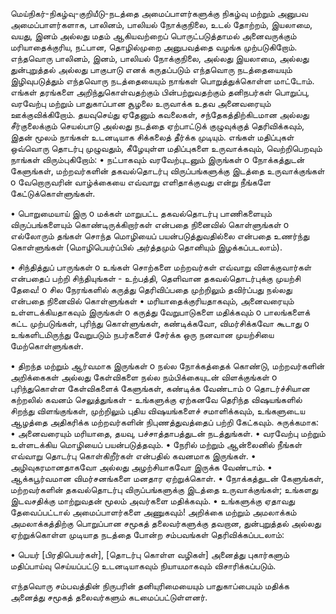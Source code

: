 மெய்நிகர்-நிகழ்வு-குறியீடு-நடத்தை
அமைப்பாளர்களுக்கு
நிகழ்வு மற்றும் அனுபவ அமைப்பாளர்களாக, பாலினம், பாலியல் நோக்குநிலை, உடல் தோற்றம், இயலாமை, வயது, இனம் அல்லது மதம் ஆகியவற்றைப் பொருட்படுத்தாமல் அனைவருக்கும் மரியாதைக்குரிய, நட்பான, தொழில்முறை அனுபவத்தை வழங்க முற்படுகிறோம். எந்தவொரு பாலினம், இனம், பாலியல் நோக்குநிலை, அல்லது இயலாமை, அல்லது துன்புறுத்தல் அல்லது பாகுபாடு எனக் கருதப்படும் எந்தவொரு நடத்தையையும் இழிவுபடுத்தும் எந்தவொரு நடத்தையையும் நாங்கள் பொறுத்துக்கொள்ள மாட்டோம். எங்கள் தரங்களை அறிந்துகொள்வதற்கும் பின்பற்றுவதற்கும் தனிநபர்கள் பொறுப்பு, வரவேற்பு மற்றும் பாதுகாப்பான சூழலை உருவாக்க உதவ அனைவரையும் ஊக்குவிக்கிறோம். தயவுசெய்து ஏதேனும் கவலைகள், சந்தேகத்திற்கிடமான அல்லது சீர்குலைக்கும் செயல்பாடு அல்லது நடத்தை ஏற்பாட்டுக் குழுவுக்குத் தெரிவிக்கவும், இதன் மூலம் நாங்கள் உடனடியாக சிக்கலைத் தீர்க்க முடியும்.
எங்கள் மதிப்புகள்
ஒவ்வொரு தொடர்பு முழுவதும், கீழேயுள்ள மதிப்புகளை உருவாக்கவும், வெற்றிபெறவும் நாங்கள் விரும்புகிறோம்:
•	நட்பாகவும் வரவேற்புடனும் இருங்கள்
o	நோக்கத்துடன் கேளுங்கள், மற்றவர்களின் தகவல்தொடர்பு விருப்பங்களுக்கு இடத்தை உருவாக்குங்கள்
o	வேறொருவரின் வாழ்க்கையை எவ்வாறு எளிதாக்குவது என்று நீங்களே கேட்டுக்கொள்ளுங்கள்.

•	பொறுமையாய் இரு
o	மக்கள் மாறுபட்ட தகவல்தொடர்பு பாணிகளையும் விருப்பங்களையும் கொண்டிருக்கிறார்கள் என்பதை நினைவில் கொள்ளுங்கள்
o	எல்லோரும் தங்கள் சொந்த மொழியைப் பயன்படுத்துவதில்லை என்பதை உணர்ந்து கொள்ளுங்கள் (மொழிபெயர்ப்பில் அர்த்தமும் தொனியும் இழக்கப்படலாம்).

•	சிந்தித்துப் பாருங்கள்
o	உங்கள் சொற்களை மற்றவர்கள் எவ்வாறு விளக்குவார்கள் என்பதைப் பற்றி சிந்தியுங்கள் - உற்பத்தி, தெளிவான தகவல்தொடர்புக்கு முயற்சி தேவை!
o	சில நேரங்களில் கருத்து தெரிவிப்பதை முற்றிலும் தவிர்ப்பது நல்லது என்பதை நினைவில் கொள்ளுங்கள்
•	மரியாதைக்குரியதாகவும், அனைவரையும் உள்ளடக்கியதாகவும் இருங்கள்
o	கருத்து வேறுபாடுகளை மதிக்கவும்
o	பாலங்களைக் கட்ட முற்படுங்கள், புரிந்து கொள்ளுங்கள், கண்டிக்கவோ, விமர்சிக்கவோ கூடாது
o	உங்களிடமிருந்து வேறுபடும் நபர்களைச் சேர்க்க ஒரு நனவான முயற்சியை மேற்கொள்ளுங்கள்.

•	திறந்த மற்றும் ஆர்வமாக இருங்கள்
o	நல்ல நோக்கத்தைக் கொண்டு, மற்றவர்களின் அறிக்கைகள் அல்லது கேள்விகளை நல்ல நம்பிக்கையுடன் விளக்குங்கள்
o	புரிந்துகொள்ள கேள்விகளைக் கேளுங்கள், கண்டிக்க வேண்டாம்
o	தொடர்ச்சியான கற்றலில் கவனம் செலுத்துங்கள் - உங்களுக்கு ஏற்கனவே தெரிந்த விஷயங்களில் சிறந்து விளங்குங்கள், முற்றிலும் புதிய விஷயங்களைச் சமாளிக்கவும், உங்களுடைய ஆழத்தை அதிகரிக்க மற்றவர்களின் நிபுணத்துவத்தைப் பற்றி கேட்கவும்.
சுருக்கமாக:
•	அனைவரையும் மரியாதை, தயவு, பச்சாத்தாபத்துடன் நடத்துங்கள்.
•	வரவேற்பு மற்றும் உள்ளடக்கிய மொழியைப் பயன்படுத்தவும்.
•	நேரில் மற்றும் ஆன்லைனில் நீங்கள் எவ்வாறு தொடர்பு கொள்கிறீர்கள் என்பதில் கவனமாக இருங்கள்.
•	அழிவுகரமானதாகவோ அல்லது அழற்சியாகவோ இருக்க வேண்டாம்.
•	ஆக்கபூர்வமான விமர்சனங்களை மனதார ஏற்றுக்கொள்.
•	நோக்கத்துடன் கேளுங்கள், மற்றவர்களின் தகவல்தொடர்பு விருப்பங்களுக்கு இடத்தை உருவாக்குங்கள்; உங்களது இடவசதிக்கு மாற்றுவதன் மூலம் அவர்களை மதிக்கவும்.
•	உங்களுக்கு ஏதாவது தேவைப்பட்டால் அமைப்பாளர்களை அணுகவும்!
அறிக்கை மற்றும் அமலாக்கம்
அமலாக்கத்திற்கு பொறுப்பான சமூகத் தலைவர்களுக்கு தவறான, துன்புறுத்தல் அல்லது ஏற்றுக்கொள்ள முடியாத நடத்தை போன்ற சம்பவங்கள் தெரிவிக்கப்படலாம்:

•	பெயர் [பிரதிபெயர்கள்], [தொடர்பு கொள்ள வழிகள்]
அனைத்து புகார்களும் மதிப்பாய்வு செய்யப்பட்டு உடனடியாகவும் நியாயமாகவும் விசாரிக்கப்படும்.

எந்தவொரு சம்பவத்தின் நிருபரின் தனியுரிமையையும் பாதுகாப்பையும் மதிக்க அனைத்து சமூகத் தலைவர்களும் கடமைப்பட்டுள்ளனர்.
